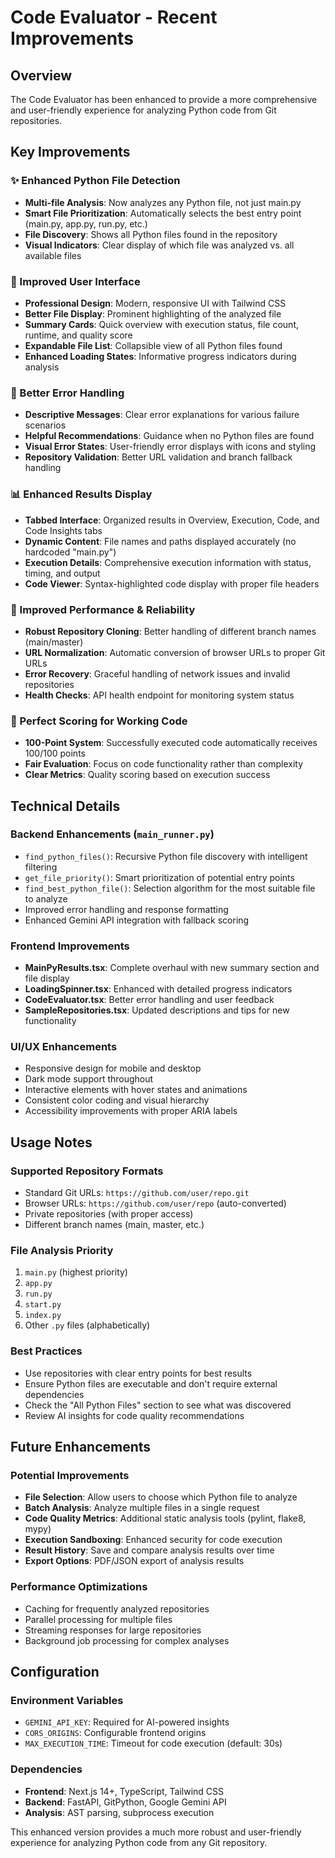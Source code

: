# Code Evaluator - Recent Improvements

## Overview
The Code Evaluator has been enhanced to provide a more comprehensive and user-friendly experience for analyzing Python code from Git repositories.

## Key Improvements

### ✨ Enhanced Python File Detection
- **Multi-file Analysis**: Now analyzes any Python file, not just main.py
- **Smart File Prioritization**: Automatically selects the best entry point (main.py, app.py, run.py, etc.)
- **File Discovery**: Shows all Python files found in the repository
- **Visual Indicators**: Clear display of which file was analyzed vs. all available files

### 🎨 Improved User Interface
- **Professional Design**: Modern, responsive UI with Tailwind CSS
- **Better File Display**: Prominent highlighting of the analyzed file
- **Summary Cards**: Quick overview with execution status, file count, runtime, and quality score
- **Expandable File List**: Collapsible view of all Python files found
- **Enhanced Loading States**: Informative progress indicators during analysis

### 🔧 Better Error Handling
- **Descriptive Messages**: Clear error explanations for various failure scenarios
- **Helpful Recommendations**: Guidance when no Python files are found
- **Visual Error States**: User-friendly error displays with icons and styling
- **Repository Validation**: Better URL validation and branch fallback handling

### 📊 Enhanced Results Display
- **Tabbed Interface**: Organized results in Overview, Execution, Code, and Code Insights tabs
- **Dynamic Content**: File names and paths displayed accurately (no hardcoded "main.py")
- **Execution Details**: Comprehensive execution information with status, timing, and output
- **Code Viewer**: Syntax-highlighted code display with proper file headers

### 🚀 Improved Performance & Reliability
- **Robust Repository Cloning**: Better handling of different branch names (main/master)
- **URL Normalization**: Automatic conversion of browser URLs to proper Git URLs
- **Error Recovery**: Graceful handling of network issues and invalid repositories
- **Health Checks**: API health endpoint for monitoring system status

### 💯 Perfect Scoring for Working Code
- **100-Point System**: Successfully executed code automatically receives 100/100 points
- **Fair Evaluation**: Focus on code functionality rather than complexity
- **Clear Metrics**: Quality scoring based on execution success

## Technical Details

### Backend Enhancements (`main_runner.py`)
- `find_python_files()`: Recursive Python file discovery with intelligent filtering
- `get_file_priority()`: Smart prioritization of potential entry points
- `find_best_python_file()`: Selection algorithm for the most suitable file to analyze
- Improved error handling and response formatting
- Enhanced Gemini API integration with fallback scoring

### Frontend Improvements
- **MainPyResults.tsx**: Complete overhaul with new summary section and file display
- **LoadingSpinner.tsx**: Enhanced with detailed progress indicators
- **CodeEvaluator.tsx**: Better error handling and user feedback
- **SampleRepositories.tsx**: Updated descriptions and tips for new functionality

### UI/UX Enhancements
- Responsive design for mobile and desktop
- Dark mode support throughout
- Interactive elements with hover states and animations
- Consistent color coding and visual hierarchy
- Accessibility improvements with proper ARIA labels

## Usage Notes

### Supported Repository Formats
- Standard Git URLs: `https://github.com/user/repo.git`
- Browser URLs: `https://github.com/user/repo` (auto-converted)
- Private repositories (with proper access)
- Different branch names (main, master, etc.)

### File Analysis Priority
1. `main.py` (highest priority)
2. `app.py`
3. `run.py`
4. `start.py`
5. `index.py`
6. Other `.py` files (alphabetically)

### Best Practices
- Use repositories with clear entry points for best results
- Ensure Python files are executable and don't require external dependencies
- Check the "All Python Files" section to see what was discovered
- Review AI insights for code quality recommendations

## Future Enhancements

### Potential Improvements
- **File Selection**: Allow users to choose which Python file to analyze
- **Batch Analysis**: Analyze multiple files in a single request
- **Code Quality Metrics**: Additional static analysis tools (pylint, flake8, mypy)
- **Execution Sandboxing**: Enhanced security for code execution
- **Result History**: Save and compare analysis results over time
- **Export Options**: PDF/JSON export of analysis results

### Performance Optimizations
- Caching for frequently analyzed repositories
- Parallel processing for multiple files
- Streaming responses for large repositories
- Background job processing for complex analyses

## Configuration

### Environment Variables
- `GEMINI_API_KEY`: Required for AI-powered insights
- `CORS_ORIGINS`: Configurable frontend origins
- `MAX_EXECUTION_TIME`: Timeout for code execution (default: 30s)

### Dependencies
- **Frontend**: Next.js 14+, TypeScript, Tailwind CSS
- **Backend**: FastAPI, GitPython, Google Gemini API
- **Analysis**: AST parsing, subprocess execution

This enhanced version provides a much more robust and user-friendly experience for analyzing Python code from any Git repository.
